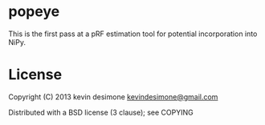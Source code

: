 popeye
============

This is the first pass at a pRF estimation tool for potential incorporation into NiPy.

License
=============
Copyright (C) 2013 kevin desimone kevindesimone@gmail.com

Distributed with a BSD license (3 clause); see COPYING

